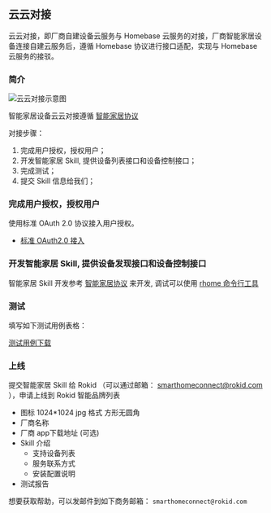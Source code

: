 ## 云云对接

云云对接，即厂商自建设备云服务与 Homebase 云服务的对接，厂商智能家居设备连接自建云服务后，遵循 Homebase 协议进行接口适配，实现与 Homebase 云服务的接驳。

### 简介

![云云对接示意图](https://s.rokidcdn.com/homebase/upload/BygMjQZwM.jpg)

智能家居设备云云对接遵循 [智能家居协议](../v2/message-reference.md)

对接步骤：

1. 完成用户授权，授权用户；
2. 开发智能家居 Skill, 提供设备列表接口和设备控制接口；
3. 完成测试；
4. 提交 Skill 信息给我们；

### 完成用户授权，授权用户

使用标准 OAuth 2.0 协议接入用户授权。

- [标准 OAuth2.0 接入](rfc6749.md)

### 开发智能家居 Skill, 提供设备发现接口和设备控制接口

智能家居 Skill 开发参考 [智能家居协议](../v2/message-reference.md) 来开发, 调试可以使用 [rhome 命令行工具](../tools/rhome.md)

### 测试

填写如下测试用例表格：

[测试用例下载](https://s.rokidcdn.com/homebase/upload/HkOw4tzcf.xlsx)

### 上线

提交智能家居 Skill 给 Rokid （可以通过邮箱： smarthomeconnect@rokid.com ），申请上线到 Rokid 智能品牌列表

- 图标 1024*1024 jpg 格式 方形无圆角
- 厂商名称
- 厂商 app下载地址 (可选)
- Skill 介绍
  - 支持设备列表
  - 服务联系方式
  - 安装配置说明
- 测试报告

想要获取帮助，可以发邮件到如下商务邮箱： `smarthomeconnect@rokid.com`

